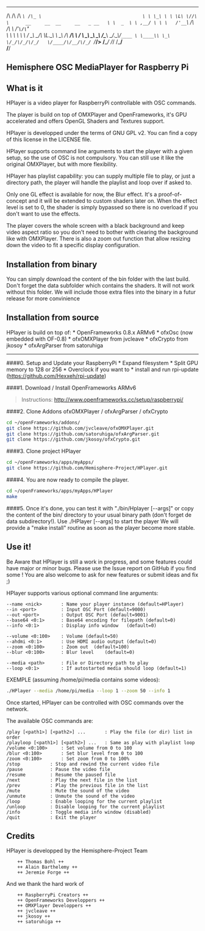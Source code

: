 
 __  __  ____    ___                                     
/\ \/\ \/\  _`\ /\_ \                                    
\ \ \_\ \ \ \L\ \//\ \      __     __  __     __   _ __  
 \ \  _  \ \ ,__/ \ \ \   /'__`\  /\ \/\ \  /'__`\/\`'__\
  \ \ \ \ \ \ \/   \_\ \_/\ \L\.\_\ \ \_\ \/\  __/\ \ \/ 
   \ \_\ \_\ \_\   /\____\ \__/.\_\\/`____ \ \____\\ \_\ 
    \/_/\/_/\/_/   \/____/\/__/\/_/ `/___/> \/____/ \/_/ 
                                       /\___/            
                                       \/__/             
                                       
Hemisphere OSC MediaPlayer for Raspberry Pi
-------------


What is it
-------------

HPlayer is a video player for RaspberryPi controllable with OSC commands.

The player is build on top of OMXPlayer and OpenFrameworks,
it's GPU accelerated and offers OpenGL Shaders and Textures support.

HPlayer is developped under the terms of GNU GPL v2.
You can find a copy of this license in the LICENSE file.

HPlayer supports command line arguments to start the player with a given setup, so the use of OSC is not compulsory. You can still use it like the original OMXPlayer, but with more flexibility.

HPlayer has playlist capability: you can supply multiple file to play, or just a directory path, the player will handle the playlist and loop over if asked to.

Only one GL effect is available for now, the Blur effect.
It's a proof-of-concept and it will be extended to custom shaders later on.
When the effect level is set to 0, the shader is simply bypassed so there is no overload if you don't want to use the effects.

The player covers the whole screen with a black background and keep video aspect ratio so you don't need to bother with clearing the background like with OMXPlayer. There is also a zoom out function that allow resizing down the video to fit a specific display configuration.


Installation from binary
-------------

You can simply download the content of the bin folder with the last build.
Don't forget the data subfolder which contains the shaders. It will not work without this folder. We will include those extra files into the binary in a futur release for more convinience


Installation from source
-------------

HPlayer is build on top of:
	* OpenFrameworks 0.8.x ARMv6
	* ofxOsc (now embedded with OF-0.8)
	* ofxOMXPlayer from jvcleave
	* ofxCrypto from jkosoy 
	* ofxArgParser from satoruhiga

---

####0. Setup and Update your RaspberryPi 
	* Expand filesystem
	* Split GPU memory to 128 or 256
	* Overclock if you want to
	* install and run rpi-update (https://github.com/Hexxeh/rpi-update)

####1. Download / Install OpenFrameworks ARMv6
>Instructions: http://www.openframeworks.cc/setup/raspberrypi/

####2. Clone Addons ofxOMXPlayer / ofxArgParser / ofxCrypto
```bash
cd ~/openFrameworks/addons/ 
git clone https://github.com/jvcleave/ofxOMXPlayer.git
git clone https://github.com/satoruhiga/ofxArgParser.git
git clone https://github.com/jkosoy/ofxCrypto.git
```

####3. Clone project HPlayer
```bash
cd ~/openFrameworks/apps/myApps/ 
git clone https://github.com/Hemisphere-Project/HPlayer.git
```

####4. You are now ready to compile the player.
```bash
cd ~/openFrameworks/apps/myApps/HPlayer
make
```

####5. Once it's done, you can test it with "./bin/Hplayer [--args]"
or copy the content of the bin/ directory to your usual binary path
(don't forget de data subdirectory!). Use ./HPlayer [--args] to start the player
We will provide a "make install" routine as soon as the player become more stable.


Use it!
-------------

Be Aware that HPlayer is still a work in progress, and some features could
have major or minor bugs. 
Please use the Issue report on GitHub if you find some ! 
You are also welcome to ask for new features or submit ideas and fix ;)

HPlayer supports various optional command line arguments:

	--name <nick>		: Name your player instance (default=HPlayer)
	--in <port> 		: Input OSC Port (default=9000)
	--out <port> 		: Output OSC Port (default=9001)
	--base64 <0:1>		: Base64 encoding for filepath (default=0)		
	--info <0:1>		: Display info window	(default=0)	

	--volume <0:100>	: Volume (default=50)
	--ahdmi <0:1>		: Use HDMI audio output	(default=0)
	--zoom <0:100>		: Zoom out	(default=100)
	--blur <0:100>		: Blur level	(default=0)
	
	--media <path>		: File or Directory path to play
	--loop <0:1>		: If autostarted media should loop (default=1)
	
EXEMPLE (assuming /home/pi/media contains some videos):
```bash
./HPlayer --media /home/pi/media --loop 1 --zoom 50 --info 1
```

Once started, HPlayer can be controlled with OSC commands over the network.

The available OSC commands are:

	/play [<path1>] [<path2>] ...		: Play the file (or dir) list in order
	/playloop [<path1>] [<path2>] ...	: Same as play with playlist loop
	/volume <0:100>		: Set volume from 0 to 100
	/blur <0:100>		: Set blur level from 0 to 100
	/zoom <0:100>		: Set zoom from 0 to 100%
	/stop			: Stop and rewind the current video file
	/pause			: Pause the video file
	/resume			: Resume the paused file
	/next			: Play the next file in the list
	/prev			: Play the previous file in the list
	/mute			: Mute the sound of the video
	/unmute			: Unmute the sound of the video
	/loop			: Enable looping for the current playlist
	/unloop			: Disable looping for the current playlist
	/info			: Toggle media info window (disabled)
	/quit			: Exit the player


Credits
-------------

HPlayer is developped by the Hemisphere-Project Team
```
	++ Thomas Bohl ++
	++ Alain Barthelemy ++
	++ Jeremie Forge ++
```
And we thank the hard work of 
```
	++ RaspberryPi Creators ++
	++ OpenFrameworks Developpers ++
	++ OMXPlayer Developpers ++
	++ jvcleave ++
	++ jkosoy ++
	++ satoruhiga ++
```




